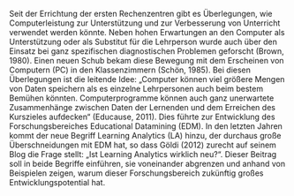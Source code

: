 Seit der Errichtung der ersten Rechenzentren gibt es Überlegungen, wie Computerleistung zur Unterstützung und zur Verbesserung von Unterricht verwendet werden könnte. Neben hohen Erwartungen an den Computer als Unterstützung oder als Substitut für die Lehrperson wurde auch über den Einsatz bei ganz spezifischen diagnostischen Problemen geforscht (Brown, 1980). Einen neuen Schub bekam diese Bewegung mit dem Erscheinen von Computern (PC) in den Klassenzimmern (Schön, 1985). Bei diesen Überlegungen ist die leitende Idee: „Computer können viel größere Mengen von Daten speichern als es einzelne Lehrpersonen auch beim bestem Bemühen könnten. Computerprogramme können auch ganz unerwartete Zusammenhänge zwischen Daten der Lernenden und dem Erreichen des Kurszieles aufdecken“ (Educause, 2011). Dies führte zur Entwicklung des Forschungsbereiches Educational Datamining (EDM). In den letzten Jahren kommt der neue Begriff Learning Analytics (LA) hinzu, der durchaus große Überschneidungen mit EDM hat, so dass Göldi (2012) zurecht auf seinem Blog die Frage stellt: „Ist Learning Analytics wirklich neu?“. Dieser Beitrag soll in beide Begriffe einführen, sie voneinander abgrenzen und anhand von Beispielen zeigen, warum dieser Forschungsbereich zukünftig großes Entwicklungspotential hat.
